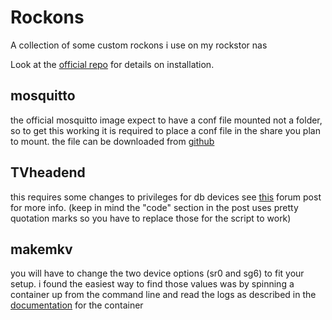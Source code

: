 # Rockons
A collection of some custom rockons i use on my rockstor nas



Look at the [official  repo](https://github.com/rockstor/rockon-registry) for details on installation.

## mosquitto
the official mosquitto image expect to have a conf file mounted not a folder, so to get this working it is required to place a conf file in the share you plan to mount. the file can be downloaded from [github](https://github.com/eclipse/mosquitto/blob/master/mosquitto.conf)

## TVheadend
this requires some changes to privileges for db devices see [this](https://forum.rockstor.com/t/hardware-permessions/1345) forum post for more info. (keep in mind the "code" section in the post uses pretty quotation marks so you have to replace those for the script to work)

## makemkv
you will have to change the two device options (sr0 and sg6) to fit your setup. i found the easiest way to find those values was by spinning a container up from the command line and read the logs as described in the [documentation](https://hub.docker.com/r/jlesage/makemkv/) for the container
